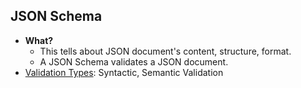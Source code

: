 ## JSON Schema
- **What?** 
  - This tells about JSON document's content, structure, format. 
  - A JSON Schema validates a JSON document.
- [Validation Types](ValidationTypes): Syntactic, Semantic Validation
